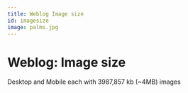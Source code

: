 ```yaml
---
title: Weblog Image size
id: imagesize
image: palms.jpg
---
```


# Weblog: Image size

 Desktop and Mobile each with 3987,857 kb (~4MB) images